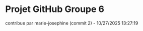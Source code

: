 # Projet GitHub Groupe 6

 
 c o n t r i b u e   p a r   m a r i e - j o s e p h i n e   ( c o m m i t   2 )   -   1 0 / 2 7 / 2 0 2 5   1 3 : 2 7 : 1 9 
 
 
